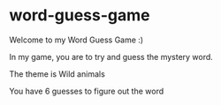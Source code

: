 # word-guess-game

Welcome to my Word Guess Game :)

In my game, you are to try and guess the mystery word.

The theme is Wild animals

You have 6 guesses to figure out the word
